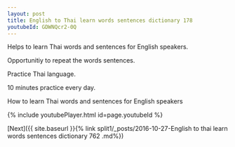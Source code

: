 ```yaml
---
layout: post
title: English to Thai learn words sentences dictionary 178 
youtubeId: GDWNQcr2-0Q
---
```

 
 
Helps to learn Thai words and sentences for English speakers.

Opportunitiy to repeat the words sentences. 

Practice Thai language. 
 
10 minutes practice every day. 
 
How to learn Thai words and sentences for English speakers 
 
{% include youtubePlayer.html id=page.youtubeId %}
 
 
[Next]({{ site.baseurl }}{% link  split1/_posts/2016-10-27-English to thai learn words sentences dictionary 762 .md%})
 
